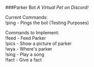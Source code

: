 ###Parker Bot 
*A Virtual Pet on Discord!*

Current Commands:  
!ping - Pings the bot (Testing Purposes)

Commands to Implement:  
!feed - Feed Parker  
!pics - Show a picture of parker  
!wya - Where's parker  
!sing - Play a song  
!fact - Give a fact  